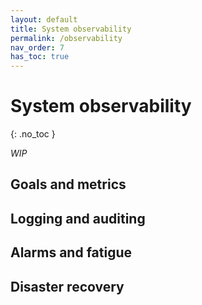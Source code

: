 ```yaml
---
layout: default
title: System observability
permalink: /observability
nav_order: 7
has_toc: true
---
```


# System observability
{: .no_toc }

_WIP_

## Goals and metrics

## Logging and auditing

## Alarms and fatigue

## Disaster recovery